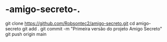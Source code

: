 # -amigo-secreto-.
git clone https://github.com/Robsontec2/amigo-secreto.git
cd amigo-secreto
git add .
git commit -m "Primeira versão do projeto Amigo Secreto"
git push origin main
